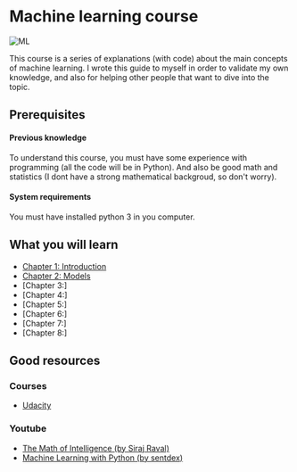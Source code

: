 # Machine learning course

![ML](https://www.lumagate.com/hubfs/Machine-Learning-header.png)

This course is a series of explanations (with code) about the main concepts of machine learning. I wrote this guide to myself in order to validate my own knowledge, and also for helping other people that want to dive into the topic.

## Prerequisites

#### Previous knowledge

To understand this course, you must have some experience with programming (all the code will be in Python). And also be good math and statistics (I dont have a strong mathematical backgroud, so don't worry).

#### System requirements

You must have installed python 3 in you computer.

## What you will learn

 * [Chapter 1: Introduction](https://github.com/javiabellan/machine-learning/blob/master/chapter-1)
 * [Chapter 2: Models](https://github.com/javiabellan/machine-learning/blob/master/chapter-2)
 * [Chapter 3:]
 * [Chapter 4:]
 * [Chapter 5:]
 * [Chapter 6:]
 * [Chapter 7:]
 * [Chapter 8:]


## Good resources

### Courses

 * [Udacity](https://www.udacity.com/courses/machine-learning)

### Youtube

 * [The Math of Intelligence (by Siraj Raval)](https://www.youtube.com/playlist?list=PL2-dafEMk2A7mu0bSksCGMJEmeddU_H4D)
 * [Machine Learning with Python (by sentdex)](https://www.youtube.com/playlist?list=PLQVvvaa0QuDfKTOs3Keq_kaG2P55YRn5v)
